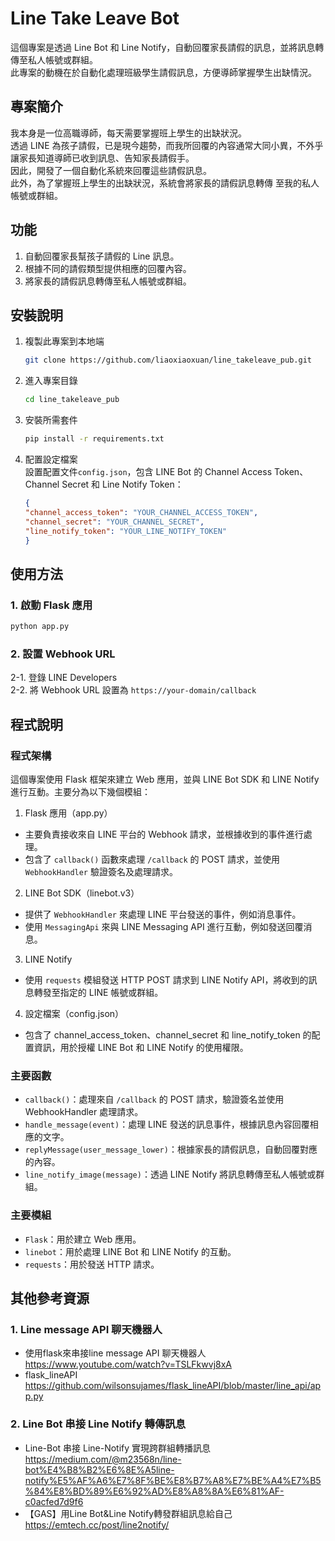 # Line Take Leave Bot   

這個專案是透過 Line Bot 和 Line Notify，自動回覆家長請假的訊息，並將訊息轉傳至私人帳號或群組。  
此專案的動機在於自動化處理班級學生請假訊息，方便導師掌握學生出缺情況。  

## 專案簡介 

我本身是一位高職導師，每天需要掌握班上學生的出缺狀況。  
透過 LINE 為孩子請假，已是現今趨勢，而我所回覆的內容通常大同小異，不外乎讓家長知道導師已收到訊息、告知家長請假手。    
因此，開發了一個自動化系統來回覆這些請假訊息。  
此外，為了掌握班上學生的出缺狀況，系統會將家長的請假訊息轉傳 至我的私人帳號或群組。

## 功能 

1. 自動回覆家長幫孩子請假的 Line 訊息。 
2. 根據不同的請假類型提供相應的回覆內容。   
3. 將家長的請假訊息轉傳至私人帳號或群組。   

## 安裝說明 
1. 複製此專案到本地端   

    ```sh
    git clone https://github.com/liaoxiaoxuan/line_takeleave_pub.git
    ```

2. 進入專案目錄 

    ```sh
    cd line_takeleave_pub
    ```

3. 安裝所需套件   

    ```sh
    pip install -r requirements.txt
    ```

4. 配置設定檔案  
設置配置文件`config.json`，包含 LINE Bot 的 Channel Access Token、Channel Secret 和 Line Notify Token：
    ```json
    {
    "channel_access_token": "YOUR_CHANNEL_ACCESS_TOKEN",
    "channel_secret": "YOUR_CHANNEL_SECRET",
    "line_notify_token": "YOUR_LINE_NOTIFY_TOKEN"
    }
    ```

## 使用方法 

### 1. 啟動 Flask 應用    

```sh
python app.py
```

### 2. 設置 Webhook URL 

2-1. 登錄 LINE Developers   
2-2. 將 Webhook URL 設置為 `https://your-domain/callback`    

## 程式說明    

### 程式架構    
這個專案使用 Flask 框架來建立 Web 應用，並與 LINE Bot SDK 和 LINE Notify 進行互動。主要分為以下幾個模組：   

1. Flask 應用（app.py） 

- 主要負責接收來自 LINE 平台的 Webhook 請求，並根據收到的事件進行處理。  
- 包含了 `callback()` 函數來處理 `/callback` 的 POST 請求，並使用 `WebhookHandler` 驗證簽名及處理請求。    

2. LINE Bot SDK（linebot.v3）  

- 提供了 `WebhookHandler` 來處理 LINE 平台發送的事件，例如消息事件。   
- 使用 `MessagingApi` 來與 LINE Messaging API 進行互動，例如發送回覆消息。 

3. LINE Notify 

- 使用 `requests` 模組發送 HTTP POST 請求到 LINE Notify API，將收到的訊息轉發至指定的 LINE 帳號或群組。   

4. 設定檔案（config.json）  

- 包含了 channel_access_token、channel_secret 和 line_notify_token 的配置資訊，用於授權 LINE Bot 和 LINE Notify 的使用權限。    

### 主要函數   
- `callback()`：處理來自 `/callback` 的 POST 請求，驗證簽名並使用 WebhookHandler 處理請求。 
- `handle_message(event)`：處理 LINE 發送的訊息事件，根據訊息內容回覆相應的文字。   
- `replyMessage(user_message_lower)`：根據家長的請假訊息，自動回覆對應的內容。  
- `line_notify_image(message)`：透過 LINE Notify 將訊息轉傳至私人帳號或群組。   

### 主要模組    
- `Flask`：用於建立 Web 應用。    
- `linebot`：用於處理 LINE Bot 和 LINE Notify 的互動。    
- `requests`：用於發送 HTTP 請求。    

## 其他參考資源 

### 1. Line message API 聊天機器人 
    
- 使用flask來串接line message API 聊天機器人   
https://www.youtube.com/watch?v=TSLFkwvj8xA 
- flask_lineAPI 
https://github.com/wilsonsujames/flask_lineAPI/blob/master/line_api/app.py  

### 2. Line Bot 串接 Line Notify 轉傳訊息    

- Line-Bot 串接 Line-Notify 實現跨群組轉播訊息  
https://medium.com/@m23568n/line-bot%E4%B8%B2%E6%8E%A5line-notify%E5%AF%A6%E7%8F%BE%E8%B7%A8%E7%BE%A4%E7%B5%84%E8%BD%89%E6%92%AD%E8%A8%8A%E6%81%AF-c0acfed7d9f6 
- 【GAS】用Line Bot&Line Notify轉發群組訊息給自己
https://emtech.cc/post/line2notify/ 

